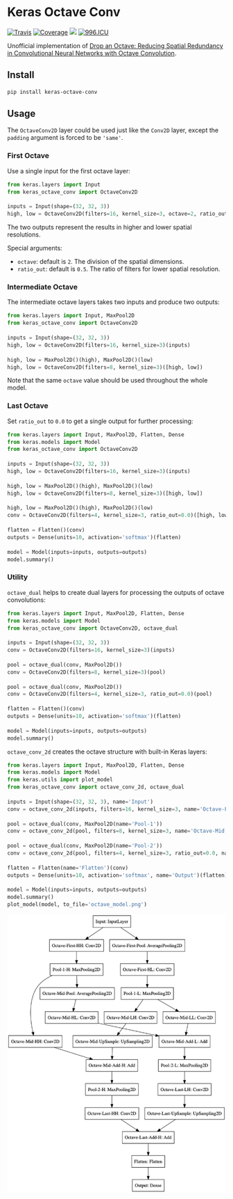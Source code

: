 # Keras Octave Conv

[![Travis](https://travis-ci.org/CyberZHG/keras-octave-conv.svg)](https://travis-ci.org/CyberZHG/keras-octave-conv)
[![Coverage](https://coveralls.io/repos/github/CyberZHG/keras-octave-conv/badge.svg?branch=master)](https://coveralls.io/github/CyberZHG/keras-octave-conv)
![](https://img.shields.io/badge/license-MIT-blue.svg)
[![996.ICU](https://img.shields.io/badge/license-Anti%20996-blue.svg)](https://996.icu) 

Unofficial implementation of [Drop an Octave: Reducing Spatial Redundancy in
Convolutional Neural Networks with Octave Convolution](https://arxiv.org/pdf/1904.05049.pdf).

## Install

```bash
pip install keras-octave-conv
```

## Usage

The `OctaveConv2D` layer could be used just like the `Conv2D` layer, except the `padding` argument is forced to be `'same'`.

### First Octave

Use a single input for the first octave layer:

```python
from keras.layers import Input
from keras_octave_conv import OctaveConv2D

inputs = Input(shape=(32, 32, 3))
high, low = OctaveConv2D(filters=16, kernel_size=3, octave=2, ratio_out=0.125)(inputs)
```

The two outputs represent the results in higher and lower spatial resolutions.

Special arguments:
* `octave`: default is `2`. The division of the spatial dimensions.
* `ratio_out`: default is `0.5`. The ratio of filters for lower spatial resolution.

### Intermediate Octave

The intermediate octave layers takes two inputs and produce two outputs:

 ```python
from keras.layers import Input, MaxPool2D
from keras_octave_conv import OctaveConv2D

inputs = Input(shape=(32, 32, 3))
high, low = OctaveConv2D(filters=16, kernel_size=3)(inputs)

high, low = MaxPool2D()(high), MaxPool2D()(low)
high, low = OctaveConv2D(filters=8, kernel_size=3)([high, low])
```

Note that the same `octave` value should be used throughout the whole model.

### Last Octave

Set `ratio_out` to `0.0` to get a single output for further processing:

```python
from keras.layers import Input, MaxPool2D, Flatten, Dense
from keras.models import Model
from keras_octave_conv import OctaveConv2D

inputs = Input(shape=(32, 32, 3))
high, low = OctaveConv2D(filters=16, kernel_size=3)(inputs)

high, low = MaxPool2D()(high), MaxPool2D()(low)
high, low = OctaveConv2D(filters=8, kernel_size=3)([high, low])

high, low = MaxPool2D()(high), MaxPool2D()(low)
conv = OctaveConv2D(filters=4, kernel_size=3, ratio_out=0.0)([high, low])

flatten = Flatten()(conv)
outputs = Dense(units=10, activation='softmax')(flatten)

model = Model(inputs=inputs, outputs=outputs)
model.summary()
```

### Utility

`octave_dual` helps to create dual layers for processing the outputs of octave convolutions:

```python
from keras.layers import Input, MaxPool2D, Flatten, Dense
from keras.models import Model
from keras_octave_conv import OctaveConv2D, octave_dual

inputs = Input(shape=(32, 32, 3))
conv = OctaveConv2D(filters=16, kernel_size=3)(inputs)

pool = octave_dual(conv, MaxPool2D())
conv = OctaveConv2D(filters=8, kernel_size=3)(pool)

pool = octave_dual(conv, MaxPool2D())
conv = OctaveConv2D(filters=4, kernel_size=3, ratio_out=0.0)(pool)

flatten = Flatten()(conv)
outputs = Dense(units=10, activation='softmax')(flatten)

model = Model(inputs=inputs, outputs=outputs)
model.summary()
```

`octave_conv_2d` creates the octave structure with built-in Keras layers:

```python
from keras.layers import Input, MaxPool2D, Flatten, Dense
from keras.models import Model
from keras.utils import plot_model
from keras_octave_conv import octave_conv_2d, octave_dual

inputs = Input(shape=(32, 32, 3), name='Input')
conv = octave_conv_2d(inputs, filters=16, kernel_size=3, name='Octave-First')

pool = octave_dual(conv, MaxPool2D(name='Pool-1'))
conv = octave_conv_2d(pool, filters=8, kernel_size=3, name='Octave-Mid')

pool = octave_dual(conv, MaxPool2D(name='Pool-2'))
conv = octave_conv_2d(pool, filters=4, kernel_size=3, ratio_out=0.0, name='Octave-Last')

flatten = Flatten(name='Flatten')(conv)
outputs = Dense(units=10, activation='softmax', name='Output')(flatten)

model = Model(inputs=inputs, outputs=outputs)
model.summary()
plot_model(model, to_file='octave_model.png')
```

![](./octave_model.png)
